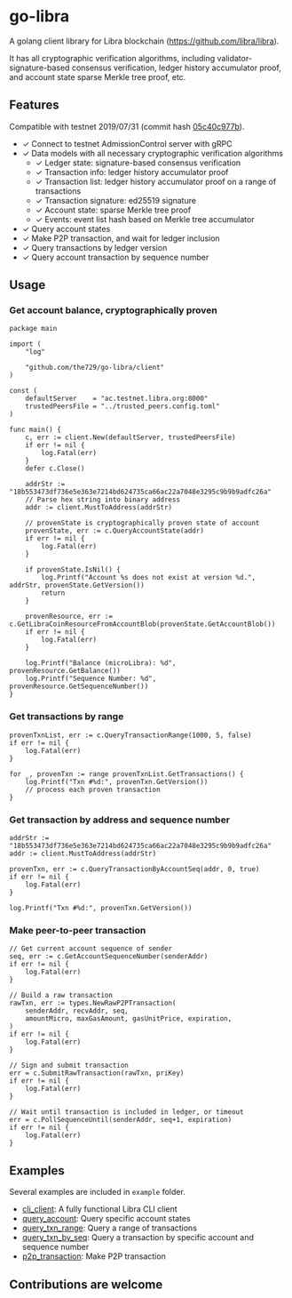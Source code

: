 # go-libra

A golang client library for Libra blockchain (https://github.com/libra/libra). 

It has all cryptographic verification algorithms, including validator-signature-based consensus verification, ledger history accumulator proof, and account state sparse Merkle tree proof, etc. 

## Features

Compatible with testnet 2019/07/31 (commit hash [05c40c977b](https://github.com/libra/libra/commit/05c40c977badf052b9efcc4e0180e3628bee2847)).

- ✓ Connect to testnet AdmissionControl server with gRPC
- ✓ Data models with all necessary cryptographic verification algorithms
  - ✓ Ledger state: signature-based consensus verification
  - ✓ Transaction info: ledger history accumulator proof
  - ✓ Transaction list: ledger history accumulator proof on a range of transactions
  - ✓ Transaction signature: ed25519 signature
  - ✓ Account state: sparse Merkle tree proof
  - ✓ Events: event list hash based on Merkle tree accumulator
- ✓ Query account states
- ✓ Make P2P transaction, and wait for ledger inclusion
- ✓ Query transactions by ledger version
- ✓ Query account transaction by sequence number

## Usage

### Get account balance, cryptographically proven

```golang
package main

import (
	"log"

	"github.com/the729/go-libra/client"
)

const (
	defaultServer    = "ac.testnet.libra.org:8000"
	trustedPeersFile = "../trusted_peers.config.toml"
)

func main() {
	c, err := client.New(defaultServer, trustedPeersFile)
	if err != nil {
		log.Fatal(err)
	}
	defer c.Close()

	addrStr := "18b553473df736e5e363e7214bd624735ca66ac22a7048e3295c9b9b9adfc26a"
	// Parse hex string into binary address
	addr := client.MustToAddress(addrStr)

	// provenState is cryptographically proven state of account
	provenState, err := c.QueryAccountState(addr)
	if err != nil {
		log.Fatal(err)
	}

	if provenState.IsNil() {
		log.Printf("Account %s does not exist at version %d.", addrStr, provenState.GetVersion())
		return
	}

	provenResource, err := c.GetLibraCoinResourceFromAccountBlob(provenState.GetAccountBlob())
	if err != nil {
		log.Fatal(err)
	}

	log.Printf("Balance (microLibra): %d", provenResource.GetBalance())
	log.Printf("Sequence Number: %d", provenResource.GetSequenceNumber())
}
```

### Get transactions by range

```golang
provenTxnList, err := c.QueryTransactionRange(1000, 5, false)
if err != nil {
	log.Fatal(err)
}

for _, provenTxn := range provenTxnList.GetTransactions() {
	log.Printf("Txn #%d:", provenTxn.GetVersion())
	// process each proven transaction
}
```

### Get transaction by address and sequence number

```golang
addrStr := "18b553473df736e5e363e7214bd624735ca66ac22a7048e3295c9b9b9adfc26a"
addr := client.MustToAddress(addrStr)

provenTxn, err := c.QueryTransactionByAccountSeq(addr, 0, true)
if err != nil {
	log.Fatal(err)
}

log.Printf("Txn #%d:", provenTxn.GetVersion())
```

### Make peer-to-peer transaction

```golang
// Get current account sequence of sender
seq, err := c.GetAccountSequenceNumber(senderAddr)
if err != nil {
	log.Fatal(err)
}

// Build a raw transaction
rawTxn, err := types.NewRawP2PTransaction(
	senderAddr, recvAddr, seq,
	amountMicro, maxGasAmount, gasUnitPrice, expiration,
)
if err != nil {
	log.Fatal(err)
}

// Sign and submit transaction
err = c.SubmitRawTransaction(rawTxn, priKey)
if err != nil {
	log.Fatal(err)
}

// Wait until transaction is included in ledger, or timeout
err = c.PollSequenceUntil(senderAddr, seq+1, expiration)
if err != nil {
	log.Fatal(err)
}
```

## Examples

Several examples are included in `example` folder.
 - [cli_client](example/cli_client): A fully functional Libra CLI client
 - [query_account](example/query_account): Query specific account states
 - [query_txn_range](example/query_txn_range): Query a range of transactions
 - [query_txn_by_seq](example/query_txn_by_seq): Query a transaction by specific account and sequence number
 - [p2p_transaction](example/p2p_transaction): Make P2P transaction

## Contributions are welcome
